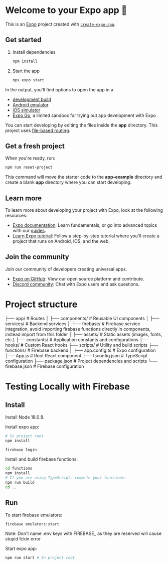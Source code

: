 # Welcome to your Expo app 👋

This is an [Expo](https://expo.dev) project created with [`create-expo-app`](https://www.npmjs.com/package/create-expo-app).

## Get started

1. Install dependencies

   ```bash
   npm install
   ```

2. Start the app

   ```bash
   npx expo start
   ```

In the output, you'll find options to open the app in a

- [development build](https://docs.expo.dev/develop/development-builds/introduction/)
- [Android emulator](https://docs.expo.dev/workflow/android-studio-emulator/)
- [iOS simulator](https://docs.expo.dev/workflow/ios-simulator/)
- [Expo Go](https://expo.dev/go), a limited sandbox for trying out app development with Expo

You can start developing by editing the files inside the **app** directory. This project uses [file-based routing](https://docs.expo.dev/router/introduction).

## Get a fresh project

When you're ready, run:

```bash
npm run reset-project
```

This command will move the starter code to the **app-example** directory and create a blank **app** directory where you can start developing.

## Learn more

To learn more about developing your project with Expo, look at the following resources:

- [Expo documentation](https://docs.expo.dev/): Learn fundamentals, or go into advanced topics with our [guides](https://docs.expo.dev/guides).
- [Learn Expo tutorial](https://docs.expo.dev/tutorial/introduction/): Follow a step-by-step tutorial where you'll create a project that runs on Android, iOS, and the web.

## Join the community

Join our community of developers creating universal apps.

- [Expo on GitHub](https://github.com/expo/expo): View our open source platform and contribute.
- [Discord community](https://chat.expo.dev): Chat with Expo users and ask questions.


# Project structure
├── app/                   # Routes
│
├── components/            # Reusable UI components
│
├── services/            # Backend services
│   └── firebase/        # Firebase service integration, avoid importing firebase functions directly in components, instead import from this folder
│
├── assets/              # Static assets (images, fonts, etc.)
├── constants/           # Application constants and configurations
├── hooks/              # Custom React hooks
├── scripts/            # Utility and build scripts
├── functions/          # Firebase backend
│
├── app.config.ts       # Expo configuration
├── App.js             # Root React component
├── tsconfig.json      # TypeScript configuration
├── package.json       # Project dependencies and scripts
└── firebase.json      # Firebase configuration


# Testing Locally with Firebase
## Install

Install Node 18.0.8.

Install expo app:
```sh
# In project root
npm install
```

```sh
firebase login
```

Install and build firebase functions:
```sh
cd functions
npm install
# If you are using TypeScript, compile your functions:
npm run build
cd ..
```

## Run
To start firebase emulators:
```sh
firebase emulators:start
```
Note: Don't name .env keys with FIREBASE_ as they are reserved will cause stupid fckin error


Start expo app:
```sh
npm run start # In project root
```